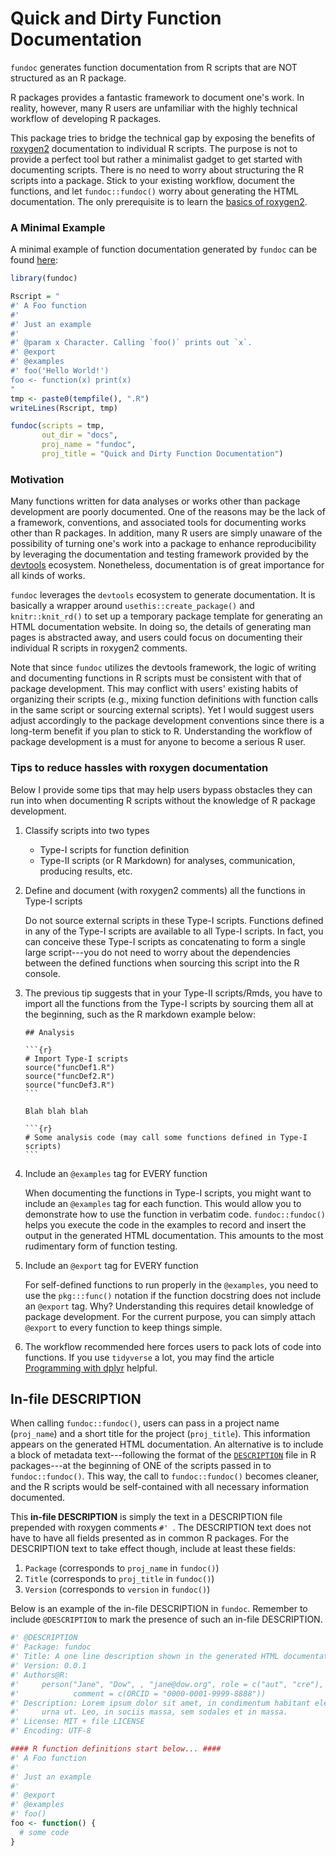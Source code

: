 Quick and Dirty Function Documentation
======================================

<!-- 
To Do: add documentation for in-file DESCRIPTION
-->

`fundoc` generates function documentation from R scripts that are NOT structured as an R package. 

R packages provides a fantastic framework to document one's work. In reality, 
however, many R users are unfamiliar with the highly technical workflow of 
developing R packages.

This package tries to bridge the technical gap by exposing the benefits
of [roxygen2](https://roxygen2.r-lib.org) documentation to individual R
scripts. The purpose is not to provide a perfect tool but rather a
minimalist gadget to get started with documenting scripts. There
is no need to worry about structuring the R scripts into a package.
Stick to your existing workflow, document the functions, and let
`fundoc::fundoc()` worry about generating the HTML documentation.
The only prerequisite is to learn the 
[basics of roxygen2](https://r-pkgs.org/man.html).


### A Minimal Example

A minimal example of function documentation generated by `fundoc` can be found [here][doc]:

```r
library(fundoc)

Rscript = "
#' A Foo function
#'
#' Just an example
#'
#' @param x Character. Calling `foo()` prints out `x`.
#' @export
#' @examples
#' foo('Hello World!')
foo <- function(x) print(x)
"
tmp <- paste0(tempfile(), ".R")
writeLines(Rscript, tmp)

fundoc(scripts = tmp,
       out_dir = "docs",
       proj_name = "fundoc",
       proj_title = "Quick and Dirty Function Documentation")
```

[doc]: https://yongfu.name/fundoc/reference/docs


### Motivation

Many functions written for data analyses or works other than
package development are poorly documented. One of the reasons may
be the lack of a framework, conventions, and associated tools for documenting 
works other than R packages. In addition, many R users are
simply unaware of the possibility of turning one's work into a package
to enhance reproducibility by leveraging the documentation and testing
framework provided by the [devtools](https://devtools.r-lib.org) ecosystem.
Nonetheless, documentation is of great importance for all kinds of works. 

`fundoc` leverages the `devtools` ecosystem to generate documentation.
It is basically a wrapper around
`usethis::create_package()` and `knitr::knit_rd()` to set up a temporary
package template for generating an HTML documentation website. In doing so,
the details of generating man pages is abstracted away, and users could 
focus on documenting their individual R scripts in roxygen2 comments.

Note that since `fundoc` utilizes the devtools framework, the logic of
writing and documenting functions in R scripts must be consistent with
that of package development. This may conflict with users' existing
habits of organizing their scripts (e.g., mixing function definitions with
function calls in the same script or sourcing external scripts). Yet I would
suggest users adjust accordingly to the package development conventions
since there is a long-term benefit if you plan to stick to R.
Understanding the workflow of package development is a must for anyone to 
become a serious R user.


### Tips to reduce hassles with roxygen documentation

Below I provide some tips that may help users bypass obstacles they can run
into when documenting R scripts without the knowledge of R package development.

1. Classify scripts into two types
   - Type-I scripts for function definition
   - Type-II scripts (or R Markdown) for analyses, communication, 
     producing results, etc.

2. Define and document (with roxygen2 comments) all the functions in Type-I scripts
   
   Do not source external scripts in these Type-I scripts.
   Functions defined in any of the Type-I scripts are available to all
   Type-I scripts. In fact, you can conceive these Type-I scripts
   as concatenating to form a single large script---you do not need to worry 
   about the dependencies between the defined functions when sourcing this
   script into the R console.

3. The previous tip suggests that in your Type-II scripts/Rmds, you
   have to import all the functions from the Type-I scripts by
   sourcing them all at the beginning, such as the R markdown example below:

   ````rmd
   ## Analysis

   ```{r}
   # Import Type-I scripts
   source("funcDef1.R")
   source("funcDef2.R")
   source("funcDef3.R")
   ```

   Blah blah blah

   ```{r}
   # Some analysis code (may call some functions defined in Type-I scripts)
   ```
   ````

4. Include an `@examples` tag for EVERY function
   
   When documenting the functions in Type-I scripts, you might want to
   include an `@examples` tag for each function. This would allow
   you to demonstrate how to use the function in verbatim code.
   `fundoc::fundoc()` helps you execute the code in the examples
   to record and insert the output in the generated HTML documentation.
   This amounts to the most rudimentary form of function testing.

5. Include an `@export` tag for EVERY function
   
   For self-defined functions to run properly in the `@examples`, 
   you need to use the `pkg:::func()` notation if the function docstring 
   does not include an `@export` tag. Why? Understanding this requires 
   detail knowledge of package development. For the current purpose, 
   you can simply attach `@export` to every function to keep things simple.

6. The workflow recommended here forces users to pack lots of code into functions. If you use `tidyverse` a lot, you may find the article [Programming with dplyr][u] helpful.


In-file DESCRIPTION
-------------------

When calling `fundoc::fundoc()`, users can pass in a project name (`proj_name`) and a short title for the project (`proj_title`). This information appears on the generated HTML documentation. An alternative is to include a block of metadata text---following the format of the [`DESCRIPTION`][desc] file in R packages---at the beginning of ONE of the scripts passed in to `fundoc::fundoc()`. This way, the call to `fundoc::fundoc()` becomes cleaner, and the R scripts would be self-contained with all necessary information documented.

This **in-file DESCRIPTION** is simply the text in a DESCRIPTION file prepended with roxygen comments `#' `. The DESCRIPTION text does not have to have all fields presented as in common R packages. For the DESCRIPTION text to take effect though, include at least these fields:

1. `Package` (corresponds to `proj_name` in `fundoc()`)
2. `Title` (corresponds to `proj_title` in `fundoc()`)
3. `Version` (corresponds to `version` in `fundoc()`)

Below is an example of the in-file DESCRIPTION in `fundoc`. Remember to include  `@DESCRIPTION` to mark the presence of such an in-file DESCRIPTION.

```r
#' @DESCRIPTION
#' Package: fundoc
#' Title: A one line description shown in the generated HTML documentation
#' Version: 0.0.1
#' Authors@R: 
#'     person("Jane", "Dow", , "jane@dow.org", role = c("aut", "cre"),
#'            comment = c(ORCID = "0000-0001-9999-8888"))
#' Description: Lorem ipsum dolor sit amet, in condimentum habitant eleifend ut
#'     urna ut. Leo, in sociis massa, sem sodales et in massa. 
#' License: MIT + file LICENSE
#' Encoding: UTF-8

#### R function definitions start below... ####
#' A Foo function
#'
#' Just an example
#'
#' @export
#' @examples
#' foo()
foo <- function() {
  # some code
}
```


[u]: https://cran.r-project.org/web/packages/dplyr/vignettes/programming.html
[desc]: https://r-pkgs.org/description.html

